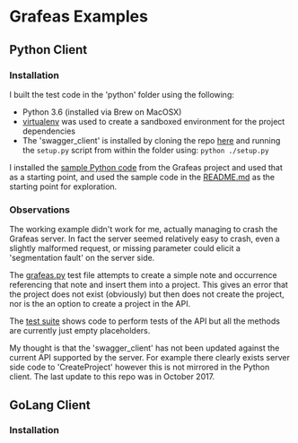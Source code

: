 # Grafeas Examples

## Python Client

### Installation

I built the test code in the 'python' folder using the following:

* Python 3.6 (installed via Brew on MacOSX)
* [virtualenv](https://virtualenv.pypa.io/en/stable/) was used to create a sandboxed environment for the project dependencies
* The 'swagger_client' is installed by cloning the repo [here](https://github.com/grafeas/client-python/tree/master/v1alpha1) and running the ```setup.py``` script from within the folder using:
```python ./setup.py```

I installed the [sample Python code](https://github.com/grafeas/client-python) from the Grafeas project and used that as a starting point, and used the sample code in the [README.md](https://github.com/grafeas/client-python/blob/master/v1alpha1/README.md) as the starting point for exploration.

### Observations

The working example didn't work for me, actually managing to crash the Grafeas server. In fact the server seemed relatively easy to crash, even a slightly malformed request, or missing parameter could elicit a 'segmentation fault' on the server side.

The [grafeas.py](https://github.com/createk-design/grafeas-docker/blob/master/examples/python/grafeas.py) test file attempts to create a simple note and occurrence referencing that note and insert them into a project. This gives an error that the project does not exist (obviously) but then does not create the project, nor is the an option to create a project in the API. 
 
The [test suite](https://github.com/grafeas/client-python/blob/master/v1alpha1/test/test_grafeas_api.py) shows code to perform tests of the API but all the methods are currently just empty placeholders. 

My thought is that the 'swagger_client' has not been updated against the current API supported by the server. For example there clearly exists server side code to 'CreateProject' however this is not mirrored in the Python client. The last update to this repo was in October 2017.

## GoLang Client

### Installation
